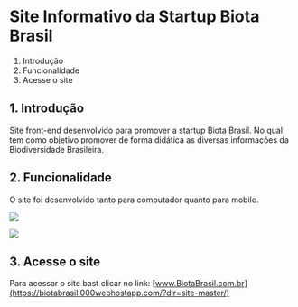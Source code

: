 # Site Informativo da Startup Biota Brasil

1. Introdução
2. Funcionalidade
3. Acesse o site

## 1. Introdução

Site front-end desenvolvido para promover a startup Biota Brasil. No qual tem como objetivo promover de forma didática as diversas informações da Biodiversidade Brasileira.


## 2. Funcionalidade

O site foi desenvolvido tanto para computador quanto para mobile.

![](https://pbs.twimg.com/media/EGo83KnXkAEZBW7?format=jpg&name=large)

![](https://pbs.twimg.com/media/EGo8pQGWwAIou3S?format=png&name=small)

## 3. Acesse o site

Para acessar o site bast clicar no link: [www.BiotaBrasil.com.br](https://biotabrasil.000webhostapp.com/?dir=site-master/)
